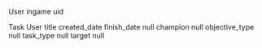 User ingame uid

Task 
User 
title 
created_date 
finish_date null
champion null
objective_type null
task_type null
target null
